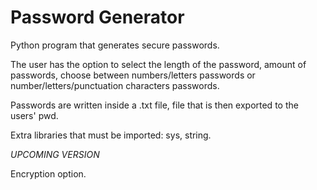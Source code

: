 # Password Generator

Python program that generates secure passwords. 

The user has the option to select the length of the password, amount of passwords, choose between numbers/letters passwords or number/letters/punctuation characters passwords. 

Passwords are written inside a .txt file, file that is then exported to the users' pwd. 

Extra libraries that must be imported: sys, string.

*UPCOMING VERSION*

Encryption option. 




